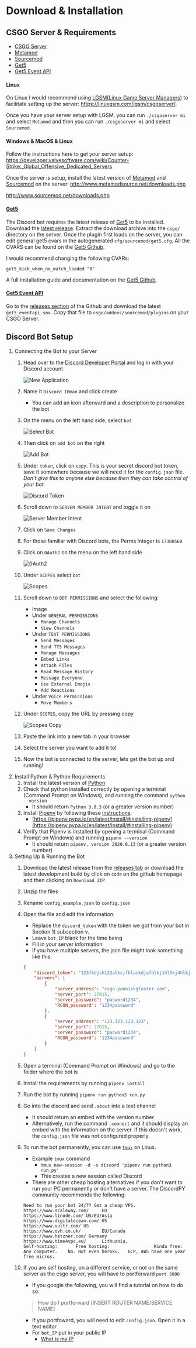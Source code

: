 # Download & Installation

## CSGO Server & Requirements
- [CSGO Server](https://developer.valvesoftware.com/wiki/Counter-Strike:_Global_Offensive_Dedicated_Servers)
- [Metamod](http://www.metamodsource.net/downloads.php)
- [Sourcemod](http://www.sourcemod.net/downloads.php)
- [Get5](https://github.com/splewis/get5)
- [Get5 Event API](https://github.com/yannickgloster/get5_eventapi)

#### Linux
On Linux I would recommend using [LGSM(Linux Game Server Managers)](https://linuxgsm.com/) to facilitate setting up the server:
https://linuxgsm.com/lgsm/csgoserver/.

Once you have your server setup with LGSM, you can run `./csgoserver mi` and select `Metamod` and then you can run `./csgoserver mi` and select `Sourcemod`.

#### Windows & MacOS & Linux
Follow the instructions here to get your server setup:
https://developer.valvesoftware.com/wiki/Counter-Strike:_Global_Offensive_Dedicated_Servers

Once the server is setup, install the latest version of [Metamod](http://www.metamodsource.net/downloads.php) and [Sourcemod](http://www.sourcemod.net/downloads.php) on the server:
http://www.metamodsource.net/downloads.php

http://www.sourcemod.net/downloads.php

#### [Get5](https://github.com/splewis/get5)
The Discord bot requires the latest release of [Get5](https://github.com/splewis/get5) to be installed.
Download the [latest release](http://ci.splewis.net/job/get5/lastSuccessfulBuild/). 
Extract the download archive into the `csgo/` directory on the server.
Once the plugin first loads on the server, you can edit general get5 cvars in the autogenerated `cfg/sourcemod/get5.cfg`.
All the CVARS can be found on the [Get5 Github](https://github.com/splewis/get5/wiki/Full-list-of-get5-cvars).

I would recommend changing the following CVARs:
```
get5_kick_when_no_match_loaded "0"
```

A full installation guide and documentation on the [Get5 Github](https://github.com/splewis/get5#download-and-installation).

#### [Get5 Event API](https://github.com/yannickgloster/get5_eventapi)
Go to the [releases section](https://github.com/yannickgloster/get5_eventapi/releases) of the Github and download the latest `get5_eventapi.smx`.
Copy that file to `csgo/addons/sourcemod/plugins` on your CSGO Server.

## Discord Bot Setup
1) Connecting the Bot to your Server
    1) Head over to the [Discord Developer Portal](https://discord.com/developers/applications) and log in with your Discord account
        
        ![New Application](https://raw.githubusercontent.com/yannickgloster/discord-10man/docs/docs/img/new_application.png)
        
    2) Name it `Discord 10man` and click create
        - You can add an icon afterward and a description to personalize the bot
    3) On the menu on the left hand side, select `bot`
        
        ![Select Bot](https://raw.githubusercontent.com/yannickgloster/discord-10man/docs/docs/img/select_bot.png)
        
    4) Then click on `add bot` on the right
        
        ![Add Bot](https://raw.githubusercontent.com/yannickgloster/discord-10man/docs/docs/img/add_bot.png)
        
    5) Under `token`, click on `copy`.
       This is your secret discord bot token, save it somewhere because we will need it for the `config.json` file.
       *Don't give this to anyone else because then they can take control of your bot.*
       
       ![Discord Token](https://raw.githubusercontent.com/yannickgloster/discord-10man/docs/docs/img/token.png)
       
    6) Scroll down to `SERVER MEMBER INTENT` and toggle it on
       
       ![Server Member Intent](https://raw.githubusercontent.com/yannickgloster/discord-10man/docs/docs/img/intent.png)
       
    7) Click on `Save Changes`
    8) For those familiar with Discord bots, the Perms Integer is `17300560`
    9) Click on `0Auth2` on the menu on the left hand side
       
       ![0Auth2](https://raw.githubusercontent.com/yannickgloster/discord-10man/docs/docs/img/auth2.png)
       
    10) Under `SCOPES` select `bot`
        
        ![Scopes](https://raw.githubusercontent.com/yannickgloster/discord-10man/docs/docs/img/scopes.png)
        
    11) Scroll down to `BOT PERMISSIONS` and select the following:
        - Image
        - Under `GENERAL PERMISSIONS`
            - `Manage Channels`
            - `View Channels`
        - Under `TEXT PERMISSIONS`
            - `Send Messages`
            - `Send TTS Messages`
            - `Manage Messages`
            - `Embed Links`
            - `Attach Files`
            - `Read Message History`
            - `Message Everyone`
            - `Use External Emojis`
            - `Add Reactions`
        - Under `Voice Permissions`
            - `Move Members`
    12) Under `SCOPES`, copy the URL by pressing copy
        
        ![Scopes Copy](https://raw.githubusercontent.com/yannickgloster/discord-10man/docs/docs/img/scopes_copy.png)
        
    13) Paste the link into a new tab in your browser
    14) Select the server you want to add it to!
    15) Now the bot is connected to the server, lets get the bot up and running!
2) Install Python & Python Requirements
    1) Install the latest version of [Python](https://www.python.org/downloads/)
    2) Check that python installed correctly by opening a terminal (Command Prompt on Windows), and running the command `python --version`
        - It should return `Python 3.8.3` (or a greater version number)
    3) Install [Pipenv](https://pipenv.pypa.io/en/latest/) by following these [instructions](https://pipenv.pypa.io/en/latest/install/#installing-pipenv):
        - [https://pipenv.pypa.io/en/latest/install/#installing-pipenv](https://pipenv.pypa.io/en/latest/install/#installing-pipenv)
    4) Verify that Pipenv is installed by opening a terminal (Command Prompt on Windows) and running `pipenv --version`
        - It should return `pipenv, version 2020.8.13` (or a greater version number)
3) Setting Up & Running the Bot
    1) Download the latest release from the [releases tab](https://github.com/yannickgloster/discord-10man/releases) or download the latest development build by click on `code` on the github homepage and then clicking on `Download ZIP` 
    2) Unzip the files
    3) Rename `config_example.json` to `config.json`
    4) Open the file and edit the information:
        - Replace the `discord_token` with the token we got from your bot in Section 1) subsection v.
        - Leave `bot_IP` blank for the time being
        - Fill in your server information
        - If you have multiple servers, the json file might look something like this:
        
        ```json
        {
            "discord_token": "123fkdjsh123alksjfhlaskdjafhlkj1hl3kj4hlkjss",
            "servers": [
                {
                    "server_address": "csgo.yannickgloster.com",
                    "server_port": 27015,
                    "server_password": "pasword1234",
                    "RCON_password": "1234password"
                },
                {
                    "server_address": "123.123.123.123",
                    "server_port": 27015,
                    "server_password": "pasword1234",
                    "RCON_password": "1234password"
                }
            ]
        }
        ```
    5) Open a terminal (Command Prompt on Windows) and go to the folder where the bot is
    6) Install the requirements by running `pipenv install`
    7) Run the bot by running `pipenv run python3 run.py`
    8) Go into the discord and send `.about` into a text channel
        - It should return an embed with the version number
        - Alternatively, run the command `.connect` and it should display an embed with the information on the server. If this doesn't work, the `config.json` file was not configured properly.
    9) To run the bot permanently, you can use [`tmux`](https://www.howtogeek.com/671422/how-to-use-tmux-on-linux-and-why-its-better-than-screen/) on Linux.
        - Example `tmux` command
            - `tmux new-session -d -s discord 'pipenv run python3 run.py'`
            - This creates a new session called Discord
        - There are other cheap hosting alternatives if you don't want to run your PC permanently or don't have a server. The DiscordPY community recommends the following:
        
        ```
        Need to run your bot 24/7? Get a cheap VPS.
        https://www.scaleway.com/     EU            https://www.linode.com/ US/EU/Asia
        https://www.digitalocean.com/ US            https://www.vultr.com/ US
        https://www.ovh.co.uk/        EU/Canada     https://www.hetzner.com/ Germany
        https://www.time4vps.eu/      Lithuania.
        Self-hosting:       Free hosting:                 Kinda free:
        Any computer.    No. Not even heroku.   GCP, AWS have one year free micros.
       ```
    10) If you are self hosting, on a different service, or not on the same server as the csgo server, you will have to portforward `port 3000`
        - If you google the following, you will find a tutorial on how to do so:
        > How do I portforward [INSERT ROUTER NAME/SERVICE NAME]
        - If you portfoward, you will need to edit `config.json`. Open it in a text editor
        - For `bot_IP` put in your public IP
            - [What is my IP](http://letmegooglethat.com/?q=what+is+my+ip)
